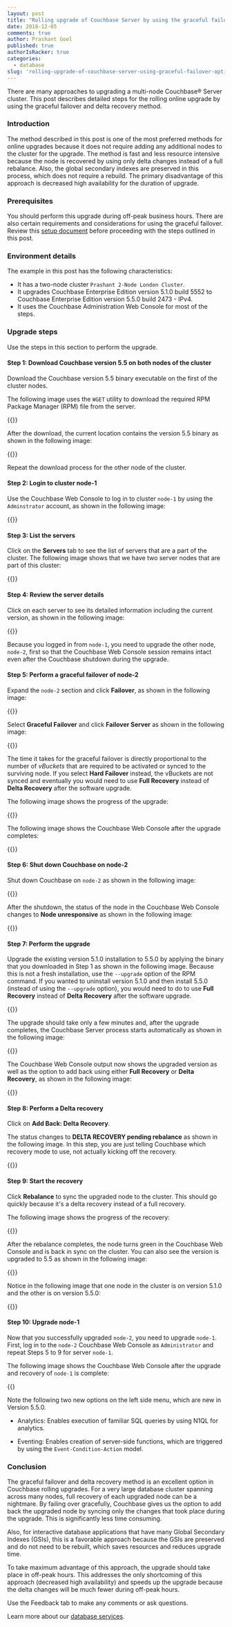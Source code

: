 ```yaml
---
layout: post
title: "Rolling upgrade of Couchbase Server by using the graceful failover option"
date: 2018-12-05
comments: true
author: Prashant Goel
published: true
authorIsRacker: true
categories:
  - database
slug: 'rolling-upgrade-of-couchbase-server-using-graceful-failover-option' 
---
```


There are many approaches to upgrading a multi-node Couchbase&reg; Server cluster.
This post describes detailed steps for the rolling online upgrade by using the
graceful failover and delta recovery method.

<!--more-->

### Introduction

The method described in this post is one of the most preferred methods for online
upgrades because it does not require adding any additional nodes to the cluster
for the upgrade. The method is fast and less resource intensive because the node
is recovered by using only delta changes instead of a full rebalance. Also, the
global secondary indexes are preserved in this process, which does not require
a rebuild. The primary disadvantage of this approach is decreased high
availability for the duration of upgrade.

### Prerequisites

You should perform this upgrade during off-peak business hours.  There are
also certain requirements and considerations for using the graceful failover.
Review this [setup document](https://docs.couchbase.com/server/5.5/clustersetup/setup-failover-graceful.html)
before proceeding with the steps outlined in this post.

### Environment details

The example in this post has the following characteristics:

- It has a two-node cluster `Prashant 2-Node London Cluster`.
- It upgrades Couchbase Enterprise Edition version 5.1.0 build 5552 to Couchbase
Enterprise Edition version 5.5.0 build 2473 - IPv4.
- It uses the Couchbase Administration Web Console for most of the steps.

### Upgrade steps

Use the steps in this section to perform the upgrade.

#### Step 1: Download Couchbase version 5.5 on both nodes of the cluster

Download the Couchbase version 5.5 binary executable on the first of the cluster
nodes.

The following image uses the `WGET` utility to download the required RPM Package
Manager (RPM) file from the server.

{{<image src="Picture1-1.png" title="" alt="">}}

After the download, the current location contains the version 5.5 binary as shown
in the following image:

{{<image src="Picture1-2.png" title="" alt="">}}

Repeat the download process for the other node of the cluster.

#### Step 2: Login to cluster node-1

Use the Couchbase Web Console to log in to cluster `node-1` by using the
`Adminstrator` account, as shown in the following image:

{{<image src="Picture2-1.png" title="" alt="">}}

#### Step 3: List the servers

Click on the **Servers** tab to see the list of servers that are a part of the
cluster. The following image shows that we have two server nodes that are part
of this cluster:

{{<image src="Picture3-1.png" title="" alt="">}}

#### Step 4: Review the server details

Click on each server to see its detailed information including the current
version, as shown in the following image:

{{<image src="Picture4-1.png" title="" alt="">}}

Because you logged in from `node-1`, you need to upgrade the other node, `node-2`,
first so that the Couchbase Web Console session remains intact even after the
Couchbase shutdown during the upgrade.

#### Step 5: Perform a graceful failover of node-2

Expand the `node-2` section and click **Failover**, as shown in the following
image:

{{<image src="Picture5-1.png" title="" alt="">}}

Select **Graceful Failover** and click **Failover Server** as shown in the
following image:

{{<image src="Picture5-2.png" title="" alt="">}}

The time it takes for the graceful failover is directly proportional to the
number of *vBuckets* that are required to be activated or synced to the surviving
node. If you select **Hard Failover** instead, the vBuckets are not synced and
eventually you would need to use **Full Recovery** instead of **Delta Recovery**
after the software upgrade.

The following image shows the progress of the upgrade:

{{<image src="Picture5-3.png" title="" alt="">}}

The following image shows the Couchbase Web Console after the upgrade completes:

{{<image src="Picture5-4.png" title="" alt="">}}

#### Step 6: Shut down Couchbase on node-2

Shut down Couchbase on `node-2` as shown in the following image:

{{<image src="Picture6-1.png" title="" alt="">}}

After the shutdown, the status of the node in the Couchbase Web Console changes
to **Node unresponsive** as shown in the following image:

{{<image src="Picture6-2.png" title="" alt="">}}

#### Step 7: Perform the upgrade

Upgrade the existing version 5.1.0 installation to 5.5.0 by applying the binary
that you downloaded in Step 1 as shown in the following image. Because this is
not a fresh installation, use the `--upgrade` option of the RPM command. If you
wanted to uninstall version 5.1.0 and then install 5.5.0 (instead of using the
`--upgrade` option), you would need to do to use **Full Recovery** instead of
**Delta Recovery** after the software upgrade.

{{<image src="Picture7-1.png" title="" alt="">}}

The upgrade should take only a few minutes and, after the upgrade completes, the
Couchbase Server process starts automatically as shown in the following image:

{{<image src="Picture7-2.png" title="" alt="">}}

The Couchbase Web Console output now shows the upgraded version as well as the
option to add back using either **Full Recovery** or **Delta Recovery**, as
shown in the following image:

{{<image src="Picture7-3.png" title="" alt="">}}

#### Step 8: Perform a Delta recovery

Click on **Add Back: Delta Recovery**.

The status changes to **DELTA RECOVERY pending rebalance** as shown in the
following image. In this step, you are just telling Couchbase which recovery
mode to use, not actually kicking off the recovery.

{{<image src="Picture8-1.png" title="" alt="">}}

#### Step 9: Start the recovery

Click **Rebalance** to sync the upgraded node to the cluster. This should go
quickly because it's a delta recovery instead of a full recovery.

The following image shows the progress of the recovery:

{{<image src="Picture9-1.png" title="" alt="">}}

After the rebalance completes, the node turns green in the Couchbase Web Console
and is back in sync on the cluster. You can also see the version is upgraded to
5.5 as shown in the following image:

{{<image src="Picture9-2.png" title="" alt="">}}

Notice in the following image that one node in the cluster is on version 5.1.0
and the other is on version 5.5.0:

{{<image src="Picture9-3.png" title="" alt="">}}

#### Step 10: Upgrade node-1

Now that you successfully upgraded `node-2`, you need to upgrade `node-1`. First,
log in to the `node-2` Couchbase Web Console as `Administrator` and repeat Steps
5 to 9 for server `node-1`.

The following image shows the Couchbase Web Console after the upgrade and
recovery of `node-1` is complete:

{{<image src="Picture10-1.png" title="" alt="">}

Note the following two new options on the left side menu, which are new in
Version 5.5.0.

- Analytics: Enables execution of familiar SQL queries by using N1QL for analytics.

- Eventing: Enables creation of server-side functions, which are triggered
  by using the `Event-Condition-Action` model.

### Conclusion

The graceful failover and delta recovery method is an excellent option in
Couchbase rolling upgrades. For a very large database cluster spanning across
many nodes, full recovery of each upgraded node can be a nightmare. By failing
over gracefully, Couchbase gives us the option to add back the upgraded node by
syncing only the changes that took place during the upgrade. This is
significantly less time consuming.

Also, for interactive database applications that have many Global Secondary
Indexes (GSIs), this is a favorable approach because the GSIs are preserved and
do not need to be rebuilt, which saves resources and reduces upgrade time.

To take maximum advantage of this approach, the upgrade should take place in
off-peak hours. This addresses the only shortcoming of this approach (decreased
high availability) and speeds up the upgrade because the delta changes will be
much fewer during off-peak hours.

Use the Feedback tab to make any comments or ask questions.

Learn more about our [database services](https://www.rackspace.com/dba-services).

